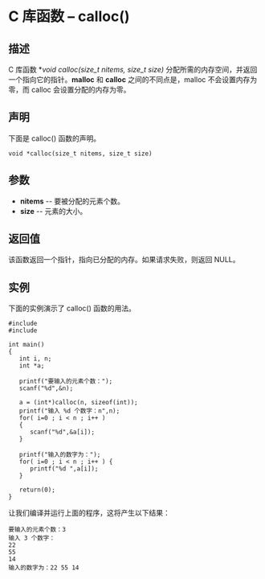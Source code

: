 # C 库函数 – calloc()


## 描述

C 库函数 **void *calloc(size_t nitems, size_t size)** 分配所需的内存空间，并返回一个指向它的指针。**malloc** 和 **calloc** 之间的不同点是，malloc 不会设置内存为零，而 calloc 会设置分配的内存为零。

## 声明

下面是 calloc() 函数的声明。

    void *calloc(size_t nitems, size_t size)

## 参数

* **nitems** \-- 要被分配的元素个数。
* **size** \-- 元素的大小。

## 返回值

该函数返回一个指针，指向已分配的内存。如果请求失败，则返回 NULL。

## 实例

下面的实例演示了 calloc() 函数的用法。

    #include 
    #include 

    int main()
    {
       int i, n;
       int *a;

       printf("要输入的元素个数：");
       scanf("%d",&n);

       a = (int*)calloc(n, sizeof(int));
       printf("输入 %d 个数字：n",n);
       for( i=0 ; i < n ; i++ )
       {
          scanf("%d",&a[i]);
       }

       printf("输入的数字为：");
       for( i=0 ; i < n ; i++ ) {
          printf("%d ",a[i]);
       }

       return(0);
    }

让我们编译并运行上面的程序，这将产生以下结果：

    要输入的元素个数：3
    输入 3 个数字：
    22
    55
    14
    输入的数字为：22 55 14